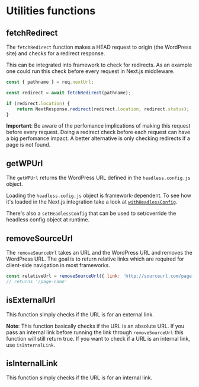 # Utilities functions

## fetchRedirect

The `fetchRedirect` function makes a HEAD request to origin (the WordPress site) and checks for a redirect response.

This can be integrated into framework to check for redirects. As an example one could run this check before every request in Next.js middleware.

```javascript
const { pathname } = req.nextUrl;

const redirect = await fetchRedirect(pathname);

if (redirect.location) {
    return NextResponse.redirect(redirect.location, redirect.status);
}
```

**Important**: Be aware of the perfomance implications of making this request before every request. Doing a redirect check before each request can have a big perfomance impact. A better alternative is only checking redirects if a page is not found.

## getWPUrl

The `getWPUrl` returns the WordPress URL defined in the `headless.config.js` object.

Loading the `headless.cofig.js` object is framework-dependent. To see how it's loaded in the Next.js integration take a look at [`withHeadlessConfig`](../../../next/src/config/withHeadlessConfig.ts).

There's also a `setHeadlessConfig` that can be used to set/override the headless config object at runtime.

## removeSourceUrl

The `removeSourceUrl` takes an URL and the WordPress URL and removes the WordPress URL. The goal is to return relative links which are required for client-side navigation in most frameworks.

```javascript
const relativeUrl = removeSourceUrl({ link: 'http://sourceurl.com/page-name', backendUrl: 'http://sourceurl.com' });
// returns '/page-name'
```

## isExternalUrl

This function simply checks if the URL is for an external link.

**Note**: This function basically checks if the URL is an absolute URL. If you pass an internal link before running the link through `removeSourceUrl` this function will still return true. If you want to check if a URL is an internal link, use `isInternalLink`.

## isInternalLink

This function simply checks if the URL is for an internal link.